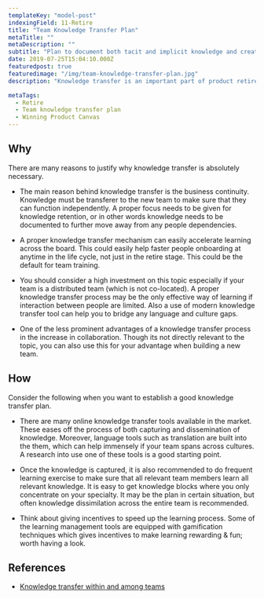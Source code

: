 ```yaml
---
templateKey: "model-post"
indexingField: 11-Retire
title: "Team Knowledge Transfer Plan"
metaTitle: ""
metaDescription: ""
subtitle: "Plan to document both tacit and implicit knowledge and create knowledge ramp up materials to transfer knowledge"
date: 2019-07-25T15:04:10.000Z
featuredpost: true
featuredimage: "/img/team-knowledge-transfer-plan.jpg"
description: "Knowledge transfer is an important part of product retirement. This process involves both documentation and learning of both tacit and implicit knowledge that the team has gathered over time. First, process and tools needs to be in place to record both technical and domain related knowledge. Thereafter, a process need to be in place for learning and getting new team members up to speed quickly with all relevant information"

metaTags:
  - Retire
  - Team knowledge transfer plan
  - Winning Product Canvas
---
```


## Why

There are many reasons to justify why knowledge transfer is absolutely necessary. 

- The main reason behind knowledge transfer is the business continuity. Knowledge must be transferer to the new team to make sure that they can function independently. A proper focus needs to be given for knowledge retention, or in other words knowledge needs to be documented to further move away from any people dependencies. 

- A proper knowledge transfer mechanism can easily accelerate learning across the board. This could easily help faster people onboarding at anytime in the life cycle, not just in the retire stage. This could be the default for team training.

- You should consider a high investment on this topic especially if your team is a distributed team (which is not co-located). A proper knowledge transfer process may be the only effective way of learning if interaction between people are limited. Also a use of modern knowledge transfer tool can help you to bridge any language and culture gaps.

- One of the less prominent advantages of a knowledge transfer process in the increase in collaboration. Though its not directly relevant to the topic, you can also use this for your advantage when building a new team.


## How

Consider the following when you want to establish a good knowledge transfer plan.

- There are many online knowledge transfer tools available in the market. These eases off the process of both capturing and dissemination of knowledge. Moreover, language tools such as translation are built into the them, which can help immensely if your team spans across cultures. A research into use one of these tools is a good starting point.

- Once the knowledge is captured, it is also recommended to do frequent learning exercise to make sure that all relevant team members learn all relevant knowledge. It is easy to get knowledge blocks where you only concentrate on your specialty. It may be the plan in certain situation, but often knowledge dissimilation across the entire team is recommended. 

- Think about giving incentives to speed up the learning process. Some of the learning management tools are equipped with gamification techniques which gives incentives to make learning rewarding & fun; worth having a look.


## References

- [Knowledge transfer within and among teams](https://www.wolfmotivation.com/programs/knowledge-transfer-within-and-among-teams)

